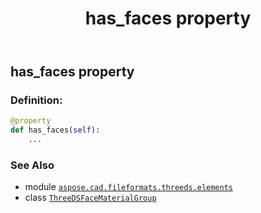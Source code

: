 ﻿---
title: has_faces property
second_title: Aspose.CAD for Python via .NET API References
description: 
type: docs
weight: 40
url: /aspose.cad.fileformats.threeds.elements/threedsfacematerialgroup/has_faces/
is_root: false
---

## has_faces property

### Definition:
```python
@property
def has_faces(self):
    ...
```

### See Also
* module [`aspose.cad.fileformats.threeds.elements`](../../)
* class [`ThreeDSFaceMaterialGroup`](/cad/python-net/aspose.cad.fileformats.threeds.elements/threedsfacematerialgroup)
